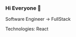 ### Hi Everyone 🙌

Software Engineer -> FullStack 

Technologies:
React


<!--
**Gianni-A/Gianni-A** is a ✨ _special_ ✨ repository because its `README.md` (this file) appears on your GitHub profile.

Here are some ideas to get you startegd:

- 🔭 I’m currently working on ...
- 🌱 I’m currently learning ...
- 👯 I’m looking to collaborate on ...
- 🤔 I’m looking for help with ...
- 💬 Ask me about ...
- 📫 How to reach me: ...
- 😄 Pronouns: ...
- ⚡ Fun fact: ...
-->
